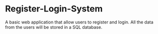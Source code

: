# Register-Login-System
A basic web application that allow users to register and login. All the data from the users will be stored in a SQL database.